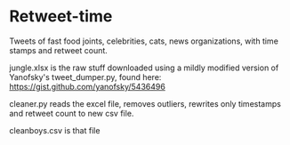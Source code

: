 # Retweet-time

Tweets of fast food joints, celebrities, cats, news organizations, with time stamps and retweet count.

jungle.xlsx is the raw stuff downloaded using a mildly modified version of Yanofsky's tweet_dumper.py, found here: https://gist.github.com/yanofsky/5436496

cleaner.py reads the excel file, removes outliers, rewrites only timestamps and retweet count to new csv file.

cleanboys.csv is that file
